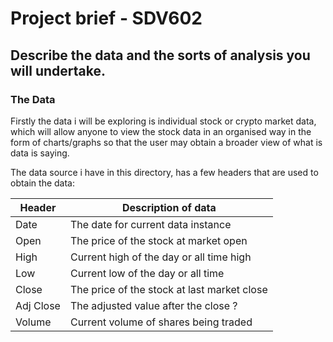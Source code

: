 # Project brief - SDV602
## Describe the data and the sorts of analysis you will undertake.

### The Data
Firstly the data i will be exploring is individual stock or crypto market data, which will allow anyone to view the stock data in an organised way in the form of charts/graphs so that the user may obtain a broader view of what is data is saying.

The data source i have in this directory, has a few headers that are used to obtain the data:

| Header | Description of data |
| ------ | ------------------- |
| Date | The date for current data instance |
| Open | The price of the stock at market open |
| High | Current high of the day or all time high |
| Low | Current low of the day or all time |
| Close | The price of the stock at last market close | 
| Adj Close | The adjusted value after the close ?|
| Volume | Current volume of shares being traded | 


